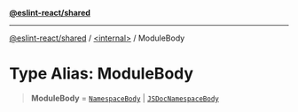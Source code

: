 [**@eslint-react/shared**](../../README.md)

***

[@eslint-react/shared](../../README.md) / [\<internal\>](../README.md) / ModuleBody

# Type Alias: ModuleBody

> **ModuleBody** = [`NamespaceBody`](NamespaceBody.md) \| [`JSDocNamespaceBody`](JSDocNamespaceBody.md)
